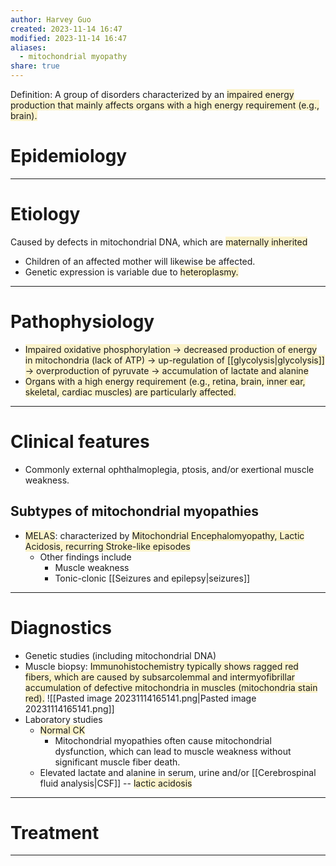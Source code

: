 ```yaml
---
author: Harvey Guo
created: 2023-11-14 16:47
modified: 2023-11-14 16:47
aliases:
  - mitochondrial myopathy
share: true
---
```

Definition: A group of disorders characterized by an <span style="background:rgba(240, 200, 0, 0.2)">impaired energy production that mainly affects organs with a high energy requirement (e.g., brain).</span>
# Epidemiology


---
# Etiology
Caused by defects in mitochondrial DNA, which are <span style="background:rgba(240, 200, 0, 0.2)">maternally inherited</span>
- Children of an affected mother will likewise be affected.
- Genetic expression is variable due to <span style="background:rgba(240, 200, 0, 0.2)">heteroplasmy.</span>

---
# Pathophysiology
- <span style="background:rgba(240, 200, 0, 0.2)">Impaired oxidative phosphorylation → decreased production of energy in mitochondria (lack of ATP) → up-regulation of [[glycolysis|glycolysis]] → overproduction of pyruvate → accumulation of lactate and alanine </span>
- <span style="background:rgba(240, 200, 0, 0.2)">Organs with a high energy requirement (e.g., retina, brain, inner ear, skeletal, cardiac muscles) are particularly affected.</span>

---
# Clinical features
- Commonly external ophthalmoplegia, ptosis, and/or exertional muscle weakness.
## Subtypes of mitochondrial myopathies 
- <span style="background:rgba(240, 200, 0, 0.2)">MELAS</span>: characterized by <span style="background:rgba(240, 200, 0, 0.2)">Mitochondrial Encephalomyopathy, Lactic Acidosis, recurring Stroke-like episodes </span>
	- Other findings include
		- Muscle weakness
		- Tonic-clonic [[Seizures and epilepsy|seizures]]

---
# Diagnostics
- Genetic studies (including mitochondrial DNA)
- Muscle biopsy: <span style="background:rgba(240, 200, 0, 0.2)">Immunohistochemistry typically shows ragged red fibers, which are caused by subsarcolemmal and intermyofibrillar accumulation of defective mitochondria in muscles (mitochondria stain red).</span> ![[Pasted image 20231114165141.png|Pasted image 20231114165141.png]]
- Laboratory studies
	- <span style="background:rgba(240, 200, 0, 0.2)">Normal CK</span> 
		- Mitochondrial myopathies often cause mitochondrial dysfunction, which can lead to muscle weakness without significant muscle fiber death.
	- Elevated lactate and alanine in serum, urine and/or [[Cerebrospinal fluid analysis|CSF]] -- <span style="background:rgba(240, 200, 0, 0.2)">lactic acidosis</span>

---
# Treatment


---

